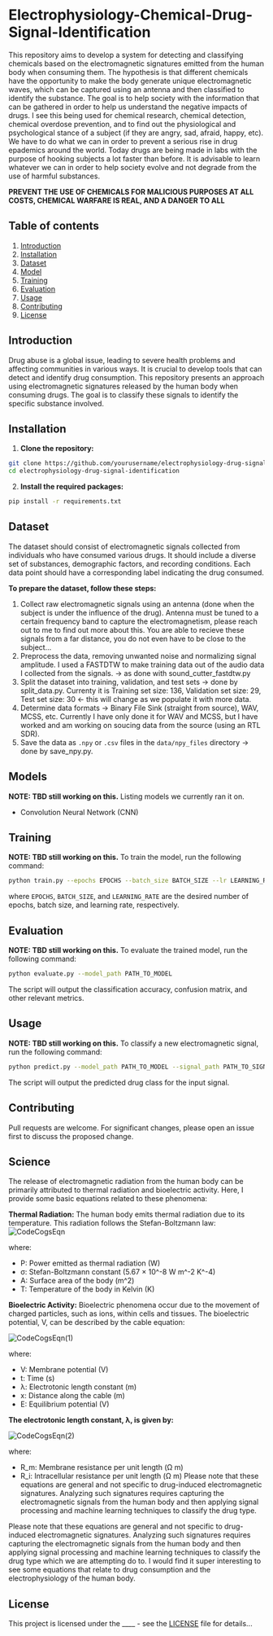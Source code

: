 # Electrophysiology-Chemical-Drug-Signal-Identification

This repository aims to develop a system for detecting and classifying chemicals based on the electromagnetic signatures emitted from the human body when consuming them. The hypothesis is that different chemicals have the opportunity to make the body generate unique electromagnetic waves, which can be captured using an antenna and then classified to identify the substance. The goal is to help society with the information that can be gathered in order to help us understand the negative impacts of drugs. I see this being used for chemical research, chemical detection, chemical overdose prevention, and to find out the physiological and psychological stance of a subject (if they are angry, sad, afraid, happy, etc). We have to do what we can in order to prevent a serious rise in drug epademics around the world. Today drugs are being made in labs with the purpose of hooking subjects a lot faster than before. It is advisable to learn whatever we can in order to help society evolve and not degrade from the use of harmful substances.

**PREVENT THE USE OF CHEMICALS FOR MALICIOUS PURPOSES AT ALL COSTS, CHEMICAL WARFARE IS REAL, AND A DANGER TO ALL**

## Table of contents

1. [Introduction](#introduction)
2. [Installation](#installation)
3. [Dataset](#dataset)
4. [Model](#model)
5. [Training](#training)
6. [Evaluation](#evaluation)
7. [Usage](#usage)
8. [Contributing](#contributing)
9. [License](#license)

## Introduction

Drug abuse is a global issue, leading to severe health problems and affecting communities in various ways. It is crucial to develop tools that can detect and identify drug consumption. This repository presents an approach using electromagnetic signatures released by the human body when consuming drugs. The goal is to classify these signals to identify the specific substance involved.

## Installation

1. **Clone the repository:**
```bash
git clone https://github.com/yourusername/electrophysiology-drug-signal-identification.git
cd electrophysiology-drug-signal-identification
```
2. **Install the required packages:**
```bash
pip install -r requirements.txt
```

## Dataset

The dataset should consist of electromagnetic signals collected from individuals who have consumed various drugs. It should include a diverse set of substances, demographic factors, and recording conditions. Each data point should have a corresponding label indicating the drug consumed.

**To prepare the dataset, follow these steps:**

1. Collect raw electromagnetic signals using an antenna (done when the subject is under the influence of the drug). Antenna must be tuned to a certain frequency band to capture the electromagnetism, please reach out to me to find out more about this. You are able to recieve these signals from a far distance, you do not even have to be close to the subject...
2. Preprocess the data, removing unwanted noise and normalizing signal amplitude. I used a FASTDTW to make training data out of the audio data I collected from the signals. -> as done with sound_cutter_fastdtw.py
3. Split the dataset into training, validation, and test sets -> done by split_data.py. Currenty it is Training set size: 136, Validation set size: 29, Test set size: 30 <- this will change as we populate it with more data.
4. Determine data formats -> Binary File Sink (straight from source), WAV, MCSS, etc. Currently I have only done it for WAV and MCSS, but I have worked and am working on soucing data from the source (using an RTL SDR).
5. Save the data as `.npy` or `.csv` files in the `data/npy_files` directory -> done by save_npy.py.

## Models
**NOTE: TBD still working on this.**
Listing models we currently ran it on.
- Convolution Neural Network (CNN)

## Training
**NOTE: TBD still working on this.**
To train the model, run the following command:
```bash
python train.py --epochs EPOCHS --batch_size BATCH_SIZE --lr LEARNING_RATE
```
where `EPOCHS`, `BATCH_SIZE`, and `LEARNING_RATE` are the desired number of epochs, batch size, and learning rate, respectively.

## Evaluation
**NOTE: TBD still working on this.**
To evaluate the trained model, run the following command:
```bash
python evaluate.py --model_path PATH_TO_MODEL
```

The script will output the classification accuracy, confusion matrix, and other relevant metrics.

## Usage
**NOTE: TBD still working on this.**
To classify a new electromagnetic signal, run the following command:
```bash
python predict.py --model_path PATH_TO_MODEL --signal_path PATH_TO_SIGNAL
```

The script will output the predicted drug class for the input signal.

## Contributing

Pull requests are welcome. For significant changes, please open an issue first to discuss the proposed change.

## Science

The release of electromagnetic radiation from the human body can be primarily attributed to thermal radiation and bioelectric activity. Here, I provide some basic equations related to these phenomena:

**Thermal Radiation:**
The human body emits thermal radiation due to its temperature. This radiation follows the Stefan-Boltzmann law:
![CodeCogsEqn](https://user-images.githubusercontent.com/102178068/236707223-8c161cf2-9ee0-498c-8b52-59a03688ac78.png)

where:
- P: Power emitted as thermal radiation (W)
- σ: Stefan-Boltzmann constant (5.67 × 10^-8 W m^-2 K^-4)
- A: Surface area of the body (m^2)
- T: Temperature of the body in Kelvin (K)

**Bioelectric Activity:**
Bioelectric phenomena occur due to the movement of charged particles, such as ions, within cells and tissues. The bioelectric potential, V, can be described by the cable equation:

![CodeCogsEqn(1)](https://user-images.githubusercontent.com/102178068/236707232-737c9f14-8fa4-4335-ba68-cdead08fb256.png)


where:
- V: Membrane potential (V)
- t: Time (s)
- λ: Electrotonic length constant (m)
- x: Distance along the cable (m)
- E: Equilibrium potential (V)

**The electrotonic length constant, λ, is given by:**

![CodeCogsEqn(2)](https://user-images.githubusercontent.com/102178068/236707248-6107bdfd-406d-4ae2-8373-9dae709a35a2.png)

where:
- R_m: Membrane resistance per unit length (Ω m)
- R_i: Intracellular resistance per unit length (Ω m)
Please note that these equations are general and not specific to drug-induced electromagnetic signatures. Analyzing such signatures requires capturing the electromagnetic signals from the human body and then applying signal processing and machine learning techniques to classify the drug type.

Please note that these equations are general and not specific to drug-induced electromagnetic signatures. Analyzing such signatures requires capturing the electromagnetic signals from the human body and then applying signal processing and machine learning techniques to classify the drug type which we are attempting do to. I would find it super interesting to see some equations that relate to drug consumption and the electrophysiology of the human body.

## License

This project is licensed under the ____ - see the [LICENSE](LICENSE) file for details...
